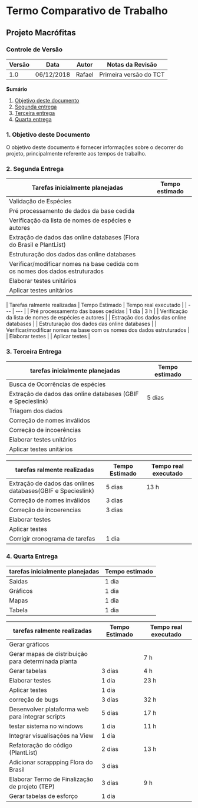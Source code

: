 # Termo Comparativo de Trabalho

## Projeto Macrófitas

### Controle de Versão
|Versão | Data | Autor | Notas da Revisão |
|--- | --- | --- | --- |
|  1.0  |  06/12/2018   | Rafael    |  Primeira versão do TCT   |


**Sumário**
1. [Objetivo deste documento](#id1)
2. [Segunda entrega](#id2)
3. [Terceira entrega](#id3)
4. [Quarta entrega](#id4)

### 1. Objetivo deste Documento
<div id='id1' />
O objetivo deste documento é fornecer informações sobre o decorrer do projeto, principalmente referente aos tempos de trabalho.

###  2. Segunda Entrega
<div id='id2' />

| Tarefas inicialmente planejadas | Tempo estimado |
| --- | --- |
| Validação de Espécies |  
| Pré processamento de dados da base cedida |
| Verificação da lista de nomes de espécies e autores |
| Extração de dados das online databases (Flora do Brasil e PlantList) |
| Estruturação dos dados das online databases |
| Verificar/modificar nomes na base cedida com os nomes dos dados estruturados |
| Elaborar testes unitários |
| Aplicar testes unitários |

|  Tarefas ralmente realizadas | Tempo Estimado | Tempo real executado |
| --- | --- |
| Pré processamento das bases cedidas | 1 dia | 3 h |
| Verificação da lista de nomes de espécies e autores |
| Estração dos dados das online databases |
| Estruturação dos dados das online databases |
| Verificar/modificar nomes na base com os nomes dos dados estruturados |
| Elaborar testes |
| Aplicar testes |

### 3. Terceira Entrega
<div id='id3' />

| tarefas inicialmente planejadas | Tempo estimado | 
| --- | --- |
| Busca de Ocorrências de espécies |
| Extração de dados das online databases (GBIF e Specieslink) | 5 dias | 
| Triagem dos dados |
| Correção de nomes inválidos |
| Correção de incoerências |
| Elaborar testes unitários |
| Aplicar testes unitários |

 | tarefas ralmente realizadas | Tempo Estimado | Tempo real executado |
 | --- | --- | --- |
 | Extração de dados das onlines databases(GBIF e Specieslink) | 5 dias | 13 h |
 | Correção de nomes inválidos | 3 dias |
 | Correção de incoerencias | 3 dias |
 | Elaborar testes |
 | Aplicar testes |
 | Corrigir cronograma de tarefas | 1 dia |
 

### 4. Quarta Entrega
<div id='id4' />

| tarefas inicialmente planejadas | Tempo estimado |
| --- | --- |
| Saidas | 1 dia
| Gráficos | 1 dia
| Mapas | 1 dia
| Tabela | 1 dia

| tarefas ralmente realizadas | Tempo Estimado | Tempo real executado |
| --- | --- | --- |
| Gerar gráficos |
| Gerar mapas de distribuição para determinada planta| | 7 h
| Gerar tabelas | 3 dias | 4 h |
| Elaborar testes | 1 dia | 23 h |
| Aplicar testes | 1 dia |
| correção de bugs | 3 dias | 32 h |
| Desenvolver plataforma web para integrar scripts | 5 dias | 17 h |
| testar sistema no windows| 1 dia | 11 h |
| Integrar visualisações na View | 1 dia |
| Refatoração do código (PlantList) | 2 dias | 13 h |
| Adicionar scrappping Flora do Brasil | 3 dias | 
| Elaborar Termo de Finalização de projeto (TEP) | 3 dias | 9 h |
| Gerar tabelas de esforço | 1 dia | 
